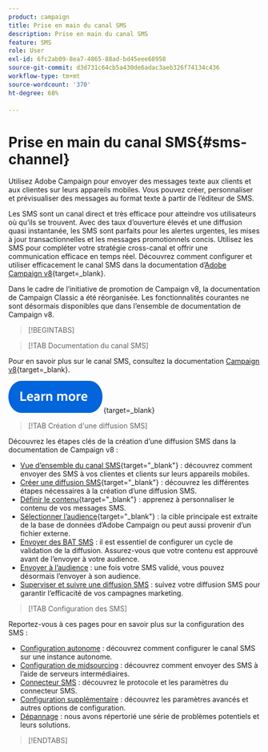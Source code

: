 ```yaml
---
product: campaign
title: Prise en main du canal SMS
description: Prise en main du canal SMS
feature: SMS
role: User
exl-id: 6fc2ab09-8ea7-4865-88ad-bd45eee68958
source-git-commit: d3d731c64cb5a430de6adac3aeb326f74134c436
workflow-type: tm+mt
source-wordcount: '370'
ht-degree: 68%

---
```


# Prise en main du canal SMS{#sms-channel}

Utilisez Adobe Campaign pour envoyer des messages texte aux clients et aux clientes sur leurs appareils mobiles. Vous pouvez créer, personnaliser et prévisualiser des messages au format texte à partir de l’éditeur de SMS.

Les SMS sont un canal direct et très efficace pour atteindre vos utilisateurs où qu’ils se trouvent. Avec des taux d’ouverture élevés et une diffusion quasi instantanée, les SMS sont parfaits pour les alertes urgentes, les mises à jour transactionnelles et les messages promotionnels concis. Utilisez les SMS pour compléter votre stratégie cross-canal et offrir une communication efficace en temps réel. Découvrez comment configurer et utiliser efficacement le canal SMS dans la documentation d’[Adobe Campaign v8](https://experienceleague.adobe.com/docs/campaign/campaign-v8/send/sms/sms.html?lang=fr){target=_blank}.

Dans le cadre de l’initiative de promotion de Campaign v8, la documentation de Campaign Classic a été réorganisée. Les fonctionnalités courantes ne sont désormais disponibles que dans l’ensemble de documentation de Campaign v8.

>[!BEGINTABS]

>[!TAB Documentation du canal SMS]

Pour en savoir plus sur le canal SMS, consultez la documentation [Campaign v8](https://experienceleague.adobe.com/docs/campaign/campaign-v8/send/sms/sms.html?lang=fr){target=_blank}.


[![Image](../../assets/do-not-localize/learn-more-button.svg)](https://experienceleague.adobe.com/docs/campaign/campaign-v8/send/sms/sms.html?lang=fr){target=_blank}


>[!TAB Création d&#39;une diffusion SMS]

Découvrez les étapes clés de la création d’une diffusion SMS dans la documentation de Campaign v8 :

* [Vue d’ensemble du canal SMS](https://experienceleague.adobe.com/docs/campaign/campaign-v8/send/sms/sms.html?lang=fr){target="_blank"} : découvrez comment envoyer des SMS à vos clientes et clients sur leurs appareils mobiles.
* [Créer une diffusion SMS](https://experienceleague.adobe.com/docs/campaign/campaign-v8/send/sms/create-sms/create-sms.html?lang=fr){target="_blank"} : découvrez les différentes étapes nécessaires à la création d’une diffusion SMS.
* [Définir le contenu](https://experienceleague.adobe.com/docs/campaign/campaign-v8/send/sms/create-sms/sms-content.html?lang=fr){target="_blank"} : apprenez à personnaliser le contenu de vos messages SMS.
* [Sélectionner l’audience](https://experienceleague.adobe.com/docs/campaign/campaign-v8/send/sms/create-sms/sms-audience.html?lang=fr){target="_blank"} : la cible principale est extraite de la base de données d’Adobe Campaign ou peut aussi provenir d’un fichier externe.
* [Envoyer des BAT SMS](https://experienceleague.adobe.com/docs/campaign/campaign-v8/send/sms/validate-sms/sms-proofs.html?lang=fr) : il est essentiel de configurer un cycle de validation de la diffusion. Assurez-vous que votre contenu est approuvé avant de l’envoyer à votre audience.
* [Envoyer à l’audience](https://experienceleague.adobe.com/docs/campaign/campaign-v8/send/sms/validate-sms/sms-send.html?lang=fr) : une fois votre SMS validé, vous pouvez désormais l’envoyer à son audience.
* [Superviser et suivre une diffusion SMS](https://experienceleague.adobe.com/docs/campaign/campaign-v8/send/sms/sms-monitor.html?lang=fr) : suivez votre diffusion SMS pour garantir l’efficacité de vos campagnes marketing.


>[!TAB Configuration des SMS]

Reportez-vous à ces pages pour en savoir plus sur la configuration des SMS :

* [Configuration autonome](sms-set-up.md) : découvrez comment configurer le canal SMS sur une instance autonome.
* [Configuration de midsourcing](sms-set-up-mid.md) : découvrez comment envoyer des SMS à l’aide de serveurs intermédiaires.
* [Connecteur SMS](sms-protocol.md) : découvrez le protocole et les paramètres du connecteur SMS.
* [Configuration supplémentaire](sms-send.md) : découvrez les paramètres avancés et autres options de configuration.
* [Dépannage](troubleshooting-sms.md) : nous avons répertorié une série de problèmes potentiels et leurs solutions.

>[!ENDTABS]



<!--
Use Adobe Campaign to send personalized SMS messages.

Before starting sending SMS:

* Make sure recipient profiles contain at least a mobile phone in their profile.
* Learn more about the Adobe Campaign [Delivery best practices](delivery-best-practices.md).

The key steps to send a SMS are as follows:

* [Configure the SMS channel](sms-set-up.md)
* [Create a SMS delivery](sms-create.md)
* [Define the audience](sms-create.md#selecting-the-target-population)
* [Define the SMS content](sms-create.md#defining-the-sms-content)
* [Send, monitor and track SMS](sms-send.md)
* [Troubleshoot](troubleshooting-sms.md)

In addition, you need to be familiar with SMS protocol and settings. Walk through the connection set up between Adobe Campaign and a SMPP provider in [this document](sms-protocol.md)

For global information on how to create a delivery, refer to [this section](steps-about-delivery-creation-steps.md).

>[!NOTE]
>
>Adobe Campaign also lets you submit notifications on mobile terminals, via its **Adobe Campaign Mobile App Channel (NMAC)** option. 
> 
>For more on this, refer to the [Get started with mobile app channel](about-mobile-app-channel.md) section.
-->